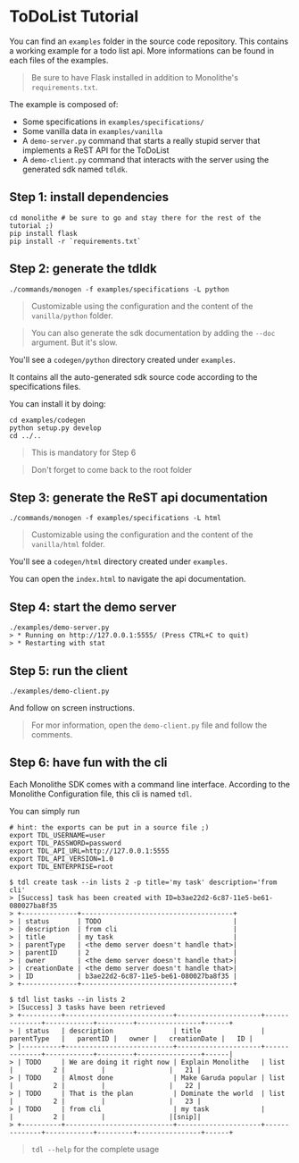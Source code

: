 # ToDoList Tutorial

You can find an `examples` folder in the source code repository. This contains a working example for a todo list api.
More informations can be found in each files of the examples.

> Be sure to have Flask installed in addition to Monolithe's `requirements.txt`.

The example is composed of:

- Some specifications in `examples/specifications/`
- Some vanilla data in `examples/vanilla`
- A `demo-server.py` command that starts a really stupid server that implements a ReST API for the ToDoList
- A `demo-client.py` command that interacts with the server using the generated sdk named `tdldk`.

## Step 1: install dependencies

    cd monolithe # be sure to go and stay there for the rest of the tutorial ;)
    pip install flask
    pip install -r `requirements.txt`


## Step 2: generate the tdldk

    ./commands/monogen -f examples/specifications -L python

> Customizable using the configuration and the content of the `vanilla/python` folder.

> You can also generate the sdk documentation by adding the `--doc` argument. But it's slow.

You'll see a `codegen/python` directory created under `examples`.

It contains all the auto-generated sdk source code according to the specifications files.

You can install it by doing:

    cd examples/codegen
    python setup.py develop
    cd ../..

> This is mandatory for Step 6

> Don't forget to come back to the root folder

## Step 3: generate the ReST api documentation

    ./commands/monogen -f examples/specifications -L html

> Customizable using the configuration and the content of the `vanilla/html` folder.

You'll see a `codegen/html` directory created under `examples`.

You can open the `index.html` to navigate the api documentation.


## Step 4: start the demo server

    ./examples/demo-server.py
    > * Running on http://127.0.0.1:5555/ (Press CTRL+C to quit)
    > * Restarting with stat


## Step 5: run the client

    ./examples/demo-client.py

And follow on screen instructions.

> For mor information, open the `demo-client.py` file and follow the comments.


## Step 6:  have fun with the cli

Each Monolithe SDK comes with a command line interface. According to the Monolithe Configuration file, this cli is named `tdl`.

You can simply run

    # hint: the exports can be put in a source file ;)
    export TDL_USERNAME=user
    export TDL_PASSWORD=password
    export TDL_API_URL=http://127.0.0.1:5555
    export TDL_API_VERSION=1.0
    export TDL_ENTERPRISE=root

    $ tdl create task --in lists 2 -p title='my task' description='from cli'
    > [Success] task has been created with ID=b3ae22d2-6c87-11e5-be61-080027ba8f35
    > +--------------+--------------------------------------+
    > | status       | TODO                                 |
    > | description  | from cli                             |
    > | title        | my task                              |
    > | parentType   | <the demo server doesn't handle that>|
    > | parentID     | 2                                    |
    > | owner        | <the demo server doesn't handle that>|
    > | creationDate | <the demo server doesn't handle that>|
    > | ID           | b3ae22d2-6c87-11e5-be61-080027ba8f35 |
    > +--------------+--------------------------------------+

    $ tdl list tasks --in lists 2
    > [Success] 3 tasks have been retrieved
    > +----------+---------------------------+---------------------+--------------+------------+---------+----------------+------+
    > | status   | description               | title               | parentType   |   parentID |   owner |   creationDate |   ID |
    > |----------+---------------------------+---------------------+--------------+------------+---------+----------------+------|
    > | TODO     | We are doing it right now | Explain Monolithe   | list         |          2 |         |                |   21 |
    > | TODO     | Almost done               | Make Garuda popular | list         |          2 |         |                |   22 |
    > | TODO     | That is the plan          | Dominate the world  | list         |          2 |         |                |   23 |
    > | TODO     | from cli                  | my task             |              |          2 |         |                |[snip]|
    > +----------+---------------------------+---------------------+--------------+------------+---------+----------------+------+

> `tdl --help` for the complete usage

